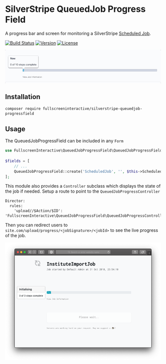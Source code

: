 # SilverStripe QueuedJob Progress Field

A progress bar and screen for monitoring a SilverStripe [Scheduled Job](https://github.com/symbiote/silverstripe-queuedjobs).

[![Build Status](https://travis-ci.org/fullscreeninteractive/silverstripe-queuedjob-progressfield.svg?branch=master)](https://travis-ci.org/fullscreeninteractive/silverstripe-queuedjob-progressfield)
[![Version](http://img.shields.io/packagist/v/fullscreeninteractive/silverstripe-queuedjob-progressfield.svg?style=flat)](https://packagist.org/packages/fullscreeninteractive/silverstripe-queuedjob-progressfield)
[![License](http://img.shields.io/packagist/l/fullscreeninteractive/silverstripe-queuedjob-progressfield.svg?style=flat)](LICENCE)

![demo](demo.gif)

## Installation

```
composer require fullscreeninteractive/silverstripe-queuedjob-progressfield
```

## Usage

The QueuedJobProgressField can be included in any `Form`

```php
use FullscreenInteractive\QueuedJobProgressField\QueuedJobProgressField;

$fields = [
    // ...
    QueuedJobProgressField::create('ScheduledJob', '', $this->ScheduledJobID)
];
```

This module also provides a `Controller` subclass which displays the state of
the job if needed. Setup a route to point to the `QueuedJobProgressController`

```
Director:
  rules:
    'upload//$Action/$ID': 'FullscreenInteractive\QueuedJobProgressField\QueuedJobProgressController'
```

Then you can redirect users to `site.com/upload/progress/<jobSignature>/<jobId>`
to see the live progress of the job.

![demo-web](demo-web.png)


